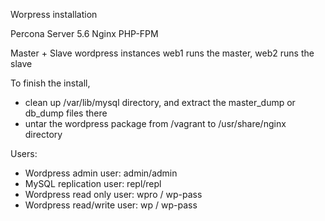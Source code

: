 Worpress installation 

Percona Server 5.6
Nginx
PHP-FPM

Master + Slave wordpress instances 
web1 runs the master, web2 runs the slave

To finish the install, 
* clean up /var/lib/mysql directory, and extract the master_dump or db_dump files there
* untar the wordpress package from /vagrant to /usr/share/nginx directory

Users:
  * Wordpress admin user:
    admin/admin
  * MySQL replication user:
    repl/repl
  * Wordpress read only user:
    wpro / wp-pass
  * Wordpress read/write user:
    wp / wp-pass
